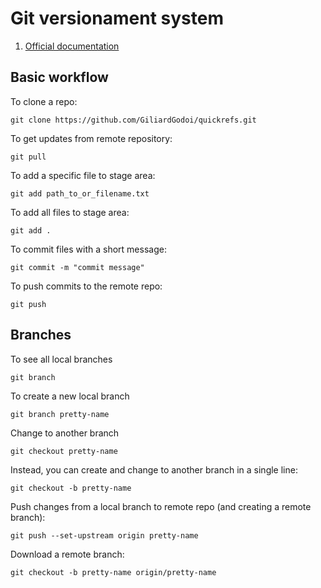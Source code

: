 # Git versionament system

1. [Official documentation](https://git-scm.com/doc)

## Basic workflow

To clone a repo:
```shell
git clone https://github.com/GiliardGodoi/quickrefs.git
```

To get updates from remote repository:
```shell
git pull
```

To add a specific file to stage area:
```shell
git add path_to_or_filename.txt
```

To add all files to stage area:
```shell
git add .
```

To commit files with a short message:
```
git commit -m "commit message"
```

To push commits to the remote repo:
```shell
git push
```

## Branches

To see all local branches
```shell
git branch
```

To create a new local branch
```shell
git branch pretty-name
```

Change to another branch
```shell
git checkout pretty-name
```

Instead, you can create and change to another branch in a single line:
```shell
git checkout -b pretty-name
```

Push changes from a local branch to remote repo (and creating a remote branch):
```shell
git push --set-upstream origin pretty-name
```

Download a remote branch:
```shell
git checkout -b pretty-name origin/pretty-name
```
